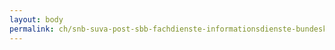 ```yaml
---
layout: body
permalink: ch/snb-suva-post-sbb-fachdienste-informationsdienste-bundeskanzlei/
---
```


